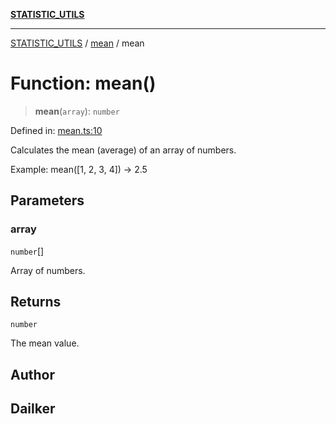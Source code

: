 [**STATISTIC_UTILS**](../../README.md)

***

[STATISTIC_UTILS](../../README.md) / [mean](../README.md) / mean

# Function: mean()

> **mean**(`array`): `number`

Defined in: [mean.ts:10](https://github.com/dailker/everyutil/blob/0ec5ce08552e5059ec58e2975404aeb74a6202b1/src/statistic/mean.ts#L10)

Calculates the mean (average) of an array of numbers.

Example: mean([1, 2, 3, 4]) → 2.5

## Parameters

### array

`number`[]

Array of numbers.

## Returns

`number`

The mean value.

## Author

## Dailker
